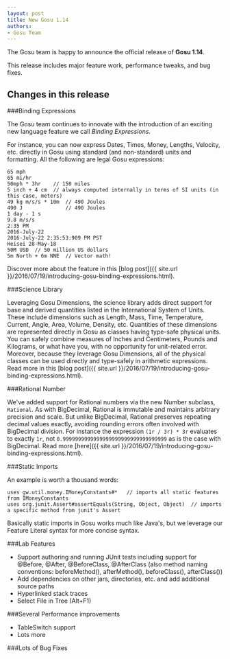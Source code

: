 ```yaml
---
layout: post
title: New Gosu 1.14
authors:
- Gosu Team
---
```


The Gosu team is happy to announce the official release of **Gosu 1.14**.

This release includes major feature work, performance tweaks, and bug fixes.

Changes in this release
-----------------------

###Binding Expressions

The Gosu team continues to innovate with the introduction of an exciting new language feature we call _Binding Expressions_.  

For instance, you can now express Dates, Times, Money, Lengths, Velocity, etc. directly in Gosu using standard (and non-standard) units and formatting.  All the following are legal Gosu expressions:

    65 mph
    65 mi/hr
    50mph * 3hr    // 150 miles
    5 inch + 4 cm  // always computed internally in terms of SI units (in this case, meters)
    49 kg m/s/s * 10m  // 490 Joules
    490 J              // 490 Joules
    1 day - 1 s
    9.8 m/s/s
    2:35 PM
    2016-July-22
    2016-July-22 2:35:53:909 PM PST
    Heisei 28-May-18
    50M USD  // 50 million US dollars
    5m North + 6m NNE  // Vector math!
    

Discover more about the feature in this [blog post]({{ site.url }}/2016/07/19/introducing-gosu-binding-expressions.html).

###Science Library

Leveraging Gosu Dimensions, the science library adds direct support for base and derived quantities listed in the International System of Units.  These include dimensions such as Length, Mass, Time, Temperature, Current, Angle, Area, Volume, Density, etc.  Quantities of these dimensions are represented directly in Gosu as classes having type-safe physical units.  You can safely combine measures of Inches and Centimeters, Pounds and Kilograms, or what have you, with no opportunity for unit-related error. Moreover, because they leverage Gosu Dimensions, all of the physical classes can be used directly and type-safely in arithmetic expressions.  Read more in this [blog post]({{ site.url }}/2016/07/19/introducing-gosu-binding-expressions.html).

###Rational Number

We've added support for Rational numbers via the new Number subclass, `Rational`.  As with BigDecimal, Rational is immutable and maintains arbitrary precision and scale.  But unlike BigDecimal, Rational preserves repeating decimal values exactly, avoiding rounding errors often involved with BigDecimal division.  For instance the expression `(1r / 3r) * 3r` evaluates to exactly `1r`, not `0.9999999999999999999999999999999999` as is the case with BigDecimal.  Read more [here]({{ site.url }}/2016/07/19/introducing-gosu-binding-expressions.html).

###Static Imports

An example is worth a thousand words:

    uses gw.util.money.IMoneyConstants#*   // imports all static features from IMoneyConstants
    uses org.junit.Assert#assertEquals(String, Object, Object)  // imports a specific method from junit's Assert

Basically static imports in Gosu works much like Java's, but we leverage our Feature Literal syntax for more concise syntax.

###Lab Features
- Support authoring and running JUnit tests including support for @Before, @After, @BeforeClass, @AfterClass (also method naming conventions: beforeMethod(), afterMethod(), beforeClass(), afterClass())
- Add dependencies on other jars, directories, etc. and add additional source paths
- Hyperlinked stack traces
- Select File in Tree (Alt+F1)

###Several Performance improvements
- TableSwitch support
- Lots more

###Lots of Bug Fixes


